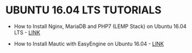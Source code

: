 # UBUNTU 16.04 LTS TUTORIALS

* How to Install Nginx, MariaDB and PHP7 (LEMP Stack) on Ubuntu 16.04 LTS - [LINK](https://www.linuxbabe.com/linux-server/install-nginx-mariadb-php7-lemp-stack-ubuntu-16-04-lts)

* How to Install Mautic with EasyEngine on Ubuntu 16.04 - [LINK](https://linoxide.com/linux-how-to/install-mautic-easyengine-ubuntu-16-04/)

